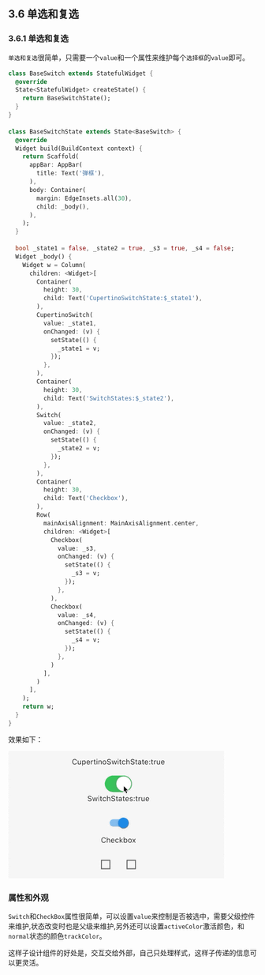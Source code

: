 ## 3.6 单选和复选

### 3.6.1 单选和复选
`单选和复选`很简单，只需要一个`value`和一个属性来维护每个`选择框`的`value`即可。


```dart
class BaseSwitch extends StatefulWidget {
  @override
  State<StatefulWidget> createState() {
    return BaseSwitchState();
  }
}

class BaseSwitchState extends State<BaseSwitch> {
  @override
  Widget build(BuildContext context) {
    return Scaffold(
      appBar: AppBar(
        title: Text('弹框'),
      ),
      body: Container(
        margin: EdgeInsets.all(30),
        child: _body(),
      ),
    );
  }

  bool _state1 = false, _state2 = true, _s3 = true, _s4 = false;
  Widget _body() {
    Widget w = Column(
      children: <Widget>[
        Container(
          height: 30,
          child: Text('CupertinoSwitchState:$_state1'),
        ),
        CupertinoSwitch(
          value: _state1,
          onChanged: (v) {
            setState(() {
              _state1 = v;
            });
          },
        ),
        Container(
          height: 30,
          child: Text('SwitchStates:$_state2'),
        ),
        Switch(
          value: _state2,
          onChanged: (v) {
            setState(() {
              _state2 = v;
            });
          },
        ),
        Container(
          height: 30,
          child: Text('Checkbox'),
        ),
        Row(
          mainAxisAlignment: MainAxisAlignment.center,
          children: <Widget>[
            Checkbox(
              value: _s3,
              onChanged: (v) {
                setState(() {
                  _s3 = v;
                });
              },
            ),
            Checkbox(
              value: _s4,
              onChanged: (v) {
                setState(() {
                  _s4 = v;
                });
              },
            )
          ],
        )
      ],
    );
    return w;
  }
}
```

效果如下：

![](../imgs/3.6.1-1.gif)


### 属性和外观

`Switch`和`CheckBox`属性很简单，可以设置`value`来控制是否被选中，需要父级控件来维护,状态改变时也是父级来维护,另外还可以设置`activeColor`激活颜色，和`normal`状态的颜色`trackColor`。

这样子设计组件的好处是，交互交给外部，自己只处理样式，这样子传递的信息可以更灵活。